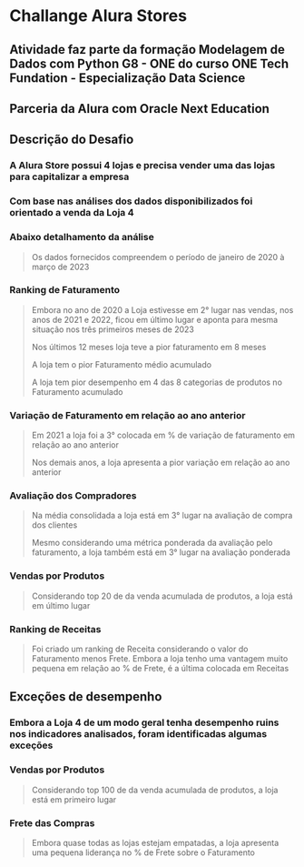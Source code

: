 # Challange Alura Stores

## Atividade faz parte da formação Modelagem de Dados com Python G8 - ONE do curso  ONE Tech Fundation - Especialização Data Science

## Parceria da Alura com Oracle Next Education


## Descrição do Desafio

### A Alura Store possui 4 lojas e precisa vender uma das lojas para capitalizar a empresa

### Com base nas análises dos dados disponibilizados foi orientado a venda da Loja 4

### Abaixo detalhamento da análise

> Os dados fornecidos compreendem o período de janeiro de 2020 à março de 2023

### Ranking de Faturamento
> Embora no ano de 2020 a Loja estivesse em 2° lugar nas vendas, nos anos de 2021 e 2022, ficou em último lugar e aponta para mesma situação nos três primeiros meses de 2023
>
> Nos últimos 12 meses loja teve a pior faturamento em 8 meses
>
> A loja tem o pior Faturamento médio acumulado
>
> A loja tem pior desempenho em 4 das 8 categorias de produtos no Faturamento acumulado

### Variação de Faturamento em relação ao ano anterior
> Em 2021 a loja foi a 3° colocada em % de variação de faturamento em relação ao ano anterior
>
> Nos demais anos, a loja apresenta a pior variação em relação ao ano anterior

### Avaliação dos Compradores
> Na média consolidada a loja está em 3° lugar na avaliação de compra dos clientes
>
> Mesmo considerando uma métrica ponderada da avaliação pelo faturamento, a loja também está em 3° lugar na avaliação ponderada

### Vendas por Produtos
> Considerando top 20 de da venda acumulada de produtos, a loja está em último lugar

### Ranking de Receitas
> Foi criado um ranking de Receita considerando o valor do Faturamento menos Frete. Embora a loja tenho uma vantagem muito pequena em relação ao % de Frete, é a última colocada em Receitas


## Exceções de desempenho

### Embora a Loja 4 de um modo geral tenha desempenho ruins nos indicadores analisados, foram identificadas algumas exceções

### Vendas por Produtos
> Considerando top 100 de da venda acumulada de produtos, a loja está em primeiro lugar

### Frete das Compras
> Embora quase todas as lojas estejam empatadas, a loja apresenta uma pequena liderança no % de Frete sobre o Faturamento
